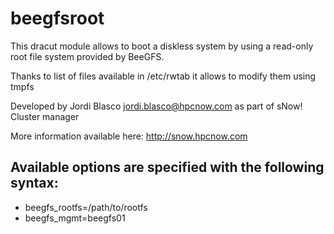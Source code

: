 <!--
sNow! Cluster Manager provides all the required elements to deploy, manage an HPC cluster
Copyright (C) 2008 Jordi Blasco

This program is free software: you can redistribute it and/or modify
it under the terms of the GNU General Public License as published by
the Free Software Foundation, either version 3 of the License, or
(at your option) any later version.

This program is distributed in the hope that it will be useful,
but WITHOUT ANY WARRANTY; without even the implied warranty of
MERCHANTABILITY or FITNESS FOR A PARTICULAR PURPOSE.  See the
GNU General Public License for more details.

You should have received a copy of the GNU General Public License
along with this program.  If not, see <http://www.gnu.org/licenses/>.

sNow! Cluster Suite is an opensource project developed by Jordi Blasco <jordi.blasco@hpcnow.com>
For more information, visit the official website: www.hpcnow.com/snow
-->
# beegfsroot 
This dracut module allows to boot a diskless system by using a read-only root file system provided by BeeGFS. 

Thanks to list of files available in /etc/rwtab it allows to modify them using tmpfs

Developed by Jordi Blasco <jordi.blasco@hpcnow.com> as part of sNow! Cluster manager

More information available here: http://snow.hpcnow.com

## Available options are specified with the following syntax:
* beegfs_rootfs=/path/to/rootfs
* beegfs_mgmt=beegfs01
